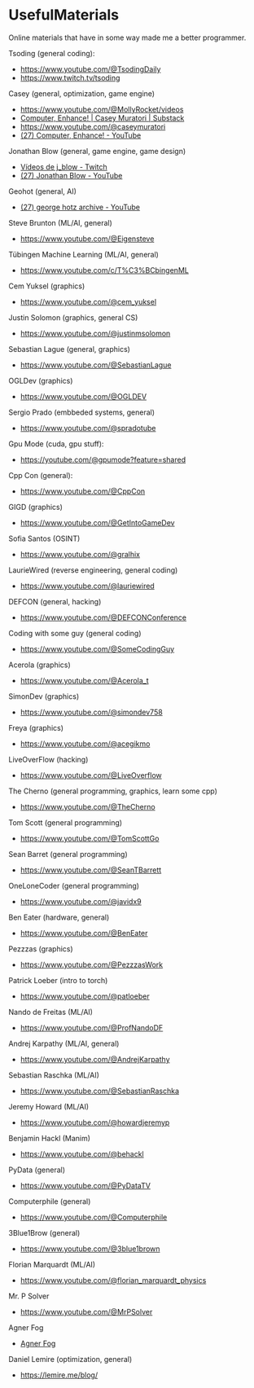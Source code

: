 # UsefulMaterials
Online materials that have in some way made me a better programmer.

Tsoding (general coding):
- https://www.youtube.com/@TsodingDaily
- https://www.twitch.tv/tsoding

Casey (general, optimization, game engine) 
- https://www.youtube.com/@MollyRocket/videos
- [Computer, Enhance! | Casey Muratori | Substack](https://www.computerenhance.com/)
- https://www.youtube.com/@caseymuratori
- [(27) Computer, Enhance! - YouTube](https://www.youtube.com/@computerenhance2980)

Jonathan Blow (general, game engine, game design) 
- [Vídeos de j_blow - Twitch](https://www.twitch.tv/j_blow/videos)
- [(27) Jonathan Blow - YouTube](https://www.youtube.com/@jblow888)

Geohot (general, AI)
- [(27) george hotz archive - YouTube](https://www.youtube.com/@geohotarchive)

Steve Brunton (ML/AI, general)
- https://www.youtube.com/@Eigensteve

Tübingen Machine Learning (ML/AI, general)
- https://www.youtube.com/c/T%C3%BCbingenML

Cem Yuksel (graphics)
- https://www.youtube.com/@cem_yuksel

Justin Solomon (graphics, general CS)
- https://www.youtube.com/@justinmsolomon

Sebastian Lague (general, graphics)
- https://www.youtube.com/@SebastianLague

OGLDev (graphics) 
- https://www.youtube.com/@OGLDEV

Sergio Prado (embbeded systems, general) 
- https://www.youtube.com/@spradotube

Gpu Mode (cuda, gpu stuff):
- https://youtube.com/@gpumode?feature=shared

Cpp Con (general):
- https://www.youtube.com/@CppCon

GIGD (graphics)
- https://www.youtube.com/@GetIntoGameDev

Sofia Santos (OSINT)
- https://www.youtube.com/@gralhix

LaurieWired (reverse engineering, general coding) 
- https://www.youtube.com/@lauriewired

DEFCON (general, hacking)
- https://www.youtube.com/@DEFCONConference

Coding with some guy (general coding) 
- https://www.youtube.com/@SomeCodingGuy

Acerola (graphics)
- https://www.youtube.com/@Acerola_t

SimonDev (graphics)
- https://www.youtube.com/@simondev758

Freya (graphics)
- https://www.youtube.com/@acegikmo

LiveOverFlow (hacking)
- https://www.youtube.com/@LiveOverflow

The Cherno (general programming, graphics, learn some cpp)
- https://www.youtube.com/@TheCherno

Tom Scott (general programming)
- https://www.youtube.com/@TomScottGo

Sean Barret (general programming)
- https://www.youtube.com/@SeanTBarrett

OneLoneCoder (general programming)
- https://www.youtube.com/@javidx9

Ben Eater (hardware, general) 
- https://www.youtube.com/@BenEater

Pezzzas (graphics)
- https://www.youtube.com/@PezzzasWork

Patrick Loeber (intro to torch)
 - https://www.youtube.com/@patloeber

Nando de Freitas (ML/AI)
- https://www.youtube.com/@ProfNandoDF

Andrej Karpathy (ML/AI, general)
- https://www.youtube.com/@AndrejKarpathy

Sebastian Raschka (ML/AI)
- https://www.youtube.com/@SebastianRaschka

Jeremy Howard (ML/AI)
- https://www.youtube.com/@howardjeremyp

Benjamin Hackl (Manim)
- https://www.youtube.com/@behackl

PyData (general)
- https://www.youtube.com/@PyDataTV

Computerphile (general)
- https://www.youtube.com/@Computerphile

3Blue1Brow (general)
- https://www.youtube.com/@3blue1brown

Florian Marquardt (ML/AI)
- https://www.youtube.com/@florian_marquardt_physics

Mr. P Solver
- https://www.youtube.com/@MrPSolver

Agner Fog 
- [Agner Fog](https://www.agner.org/)

Daniel Lemire (optimization, general)
- https://lemire.me/blog/
